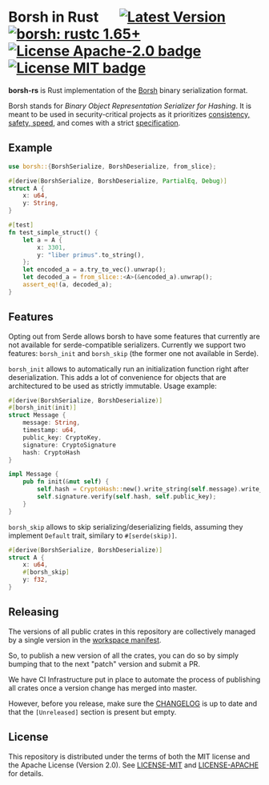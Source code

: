 # Borsh in Rust &emsp; [![Latest Version]][crates.io] [![borsh: rustc 1.65+]][Rust 1.65] [![License Apache-2.0 badge]][License Apache-2.0] [![License MIT badge]][License MIT]

[Borsh]: https://borsh.io
[Latest Version]: https://img.shields.io/crates/v/borsh.svg
[crates.io]: https://crates.io/crates/borsh
[borsh: rustc 1.65+]: https://img.shields.io/badge/rustc-1.65+-lightgray.svg
[Rust 1.65]: https://blog.rust-lang.org/2022/11/03/Rust-1.65.0.html
[License Apache-2.0 badge]: https://img.shields.io/badge/license-Apache2.0-blue.svg
[License Apache-2.0]: https://opensource.org/licenses/Apache-2.0
[License MIT badge]: https://img.shields.io/badge/license-MIT-blue.svg
[License MIT]: https://opensource.org/licenses/MIT

**borsh-rs** is Rust implementation of the [Borsh] binary serialization format.

Borsh stands for _Binary Object Representation Serializer for Hashing_. It is meant to be used in
security-critical projects as it prioritizes [consistency, safety, speed][Borsh], and comes with a
strict [specification](https://github.com/near/borsh#specification).

## Example

```rust
use borsh::{BorshSerialize, BorshDeserialize, from_slice};

#[derive(BorshSerialize, BorshDeserialize, PartialEq, Debug)]
struct A {
    x: u64,
    y: String,
}

#[test]
fn test_simple_struct() {
    let a = A {
        x: 3301,
        y: "liber primus".to_string(),
    };
    let encoded_a = a.try_to_vec().unwrap();
    let decoded_a = from_slice::<A>(&encoded_a).unwrap();
    assert_eq!(a, decoded_a);
}
```

## Features

Opting out from Serde allows borsh to have some features that currently are not available for serde-compatible serializers.
Currently we support two features: `borsh_init` and `borsh_skip` (the former one not available in Serde).

`borsh_init` allows to automatically run an initialization function right after deserialization. This adds a lot of convenience for objects that are architectured to be used as strictly immutable. Usage example:

```rust
#[derive(BorshSerialize, BorshDeserialize)]
#[borsh_init(init)]
struct Message {
    message: String,
    timestamp: u64,
    public_key: CryptoKey,
    signature: CryptoSignature
    hash: CryptoHash
}

impl Message {
    pub fn init(&mut self) {
        self.hash = CryptoHash::new().write_string(self.message).write_u64(self.timestamp);
        self.signature.verify(self.hash, self.public_key);
    }
}
```

`borsh_skip` allows to skip serializing/deserializing fields, assuming they implement `Default` trait, similary to `#[serde(skip)]`.

```rust
#[derive(BorshSerialize, BorshDeserialize)]
struct A {
    x: u64,
    #[borsh_skip]
    y: f32,
}
```

## Releasing

The versions of all public crates in this repository are collectively managed by a single version in the [workspace manifest](https://github.com/near/borsh-rs/blob/master/Cargo.toml).

So, to publish a new version of all the crates, you can do so by simply bumping that to the next "patch" version and submit a PR.

We have CI Infrastructure put in place to automate the process of publishing all crates once a version change has merged into master.

However, before you release, make sure the [CHANGELOG](CHANGELOG.md) is up to date and that the `[Unreleased]` section is present but empty.

## License

This repository is distributed under the terms of both the MIT license and the Apache License (Version 2.0).
See [LICENSE-MIT](LICENSE-MIT) and [LICENSE-APACHE](LICENSE-APACHE) for details.
